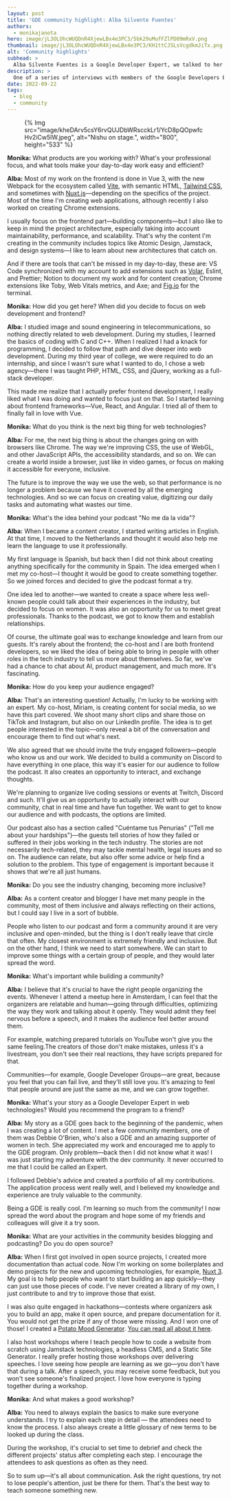 ```yaml
---
layout: post
title: 'GDE community highlight: Alba Silvente Fuentes'
authors: 
  - monikajanota
hero: image/jL3OLOhcWUQDnR4XjewLBx4e3PC3/5bk29uMufFZlPD09mRxV.png
thumbnail: image/jL3OLOhcWUQDnR4XjewLBx4e3PC3/KH1ttCJSLsVcgdkmJiTx.png
alt: 'Community highlights'
subhead: >
  Alba Silvente Fuentes is a Google Developer Expert, we talked to her about making coding and community-building human.
description: >
  One of a series of interviews with members of the Google Developers Experts (GDE) program.
date: 2022-09-22
tags:
  - blog
  - community
---
```


<figure>
{% Img src="image/kheDArv5csY6rvQUJDbWRscckLr1/YcD8pQOpwfcHv2iCw5lW.jpeg", alt="Nishu on stage.", width="800", height="533" %}
</figure>

**Monika:** What products are you working with? What's your professional focus, and what tools make your day-to-day work easy and efficient? 

**Alba:** Most of my work on the frontend is done in Vue 3, with the new Webpack for the ecosystem called [Vite](https://vitejs.dev/), with semantic HTML, [Tailwind CSS](https://tailwindcss.com/), and sometimes with [Nuxt.js](https://nuxtjs.org/)—depending on the specifics of the project. Most of the time I'm creating web applications, although recently I also worked on creating Chrome extensions.

I usually focus on the frontend part—building components—but I also like to keep in mind the project architecture, especially taking into account maintainability, performance, and scalability. That's why the content I'm creating in the community includes topics like Atomic Design, Jamstack, and design systems—I like to learn about new architectures that catch on. 

And if there are tools that can't be missed in my day-to-day, these are: VS Code synchronized with my account to add extensions such as [Volar](https://marketplace.visualstudio.com/items?itemName=vue.volar), Eslint, and Prettier; Notion to document my work and for content creation; Chrome extensions like Toby, Web Vitals metrics, and Axe; and [Fig.io](https://fig.io/) for the terminal.

**Monika:** How did you get here? When did you decide to focus on web development and frontend?

**Alba:** I studied image and sound engineering in telecommunications, so nothing directly related to web development. During my studies, I learned the basics of coding with C and C++. When I realized I had a knack for programming, I decided to follow that path and dive deeper into web development. During my third year of college, we were required to do an internship, and since I wasn't sure what I wanted to do, I chose a web agency—there I was taught PHP, HTML, CSS, and jQuery, working as a full-stack developer.

This made me realize that I actually prefer frontend development, I really liked what I was doing and wanted to focus just on that. So I started learning about frontend frameworks—Vue, React, and Angular. I tried all of them to finally fall in love with Vue.

**Monika:** What do you think is the next big thing for web technologies?

**Alba:** For me, the next big thing is about the changes going on with browsers like Chrome. The way we're improving CSS, the use of WebGL, and other JavaScript APIs, the accessibility standards, and so on. We can create a world inside a browser, just like in video games, or focus on making it accessible for everyone, inclusive.

The future is to improve the way we use the web, so that performance is no longer a problem because we have it covered by all the emerging technologies. And so we can focus on creating value, digitizing our daily tasks and automating what wastes our time.

**Monika:** What's the idea behind your podcast "No me da la vida"?

**Alba:** When I became a content creator, I started writing articles in English. At that time, I moved to the Netherlands and thought it would also help me learn the language to use it professionally.

My first language is Spanish, but back then I did not think about creating anything specifically for the community in Spain. The idea emerged when I met my co-host—I thought it would be good to create something together. So we joined forces and decided to give the podcast format a try. 

One idea led to another—we wanted to create a space where less well-known people could talk about their experiences in the industry, but decided to focus on women. It was also an opportunity for us to meet great professionals. Thanks to the podcast, we got to know them and establish relationships.

Of course, the ultimate goal was to exchange knowledge and learn from our guests. It's rarely about the frontend; the co-host and I are both frontend developers, so we liked the idea of being able to bring in people with other roles in the tech industry to tell us more about themselves. So far, we've had a chance to chat about AI, product management, and much more. It's fascinating.

**Monika:** How do you keep your audience engaged?

**Alba:** That's an interesting question! Actually, I'm lucky to be working with an expert. My co-host, Miriam, is creating content for social media, so we have this part covered. We shoot many short clips and share those on TikTok and Instagram, but also on our LinkedIn profile. The idea is to get people interested in the topic—only reveal a bit of the conversation and encourage them to find out what's next.

We also agreed that we should invite the truly engaged followers—people who know us and our work. We decided to build a community on Discord to have everything in one place, this way it's easier for our audience to follow the podcast. It also creates an opportunity to interact, and exchange thoughts. 

We're planning to organize live coding sessions or events at Twitch, Discord and such. It'll give us an opportunity to actually interact with our community, chat in real time and have fun together. We want to get to know our audience and with podcasts, the options are limited.

Our podcast also has a section called "Cuéntame tus Penurias" ("Tell me about your hardships")—the guests tell stories of how they failed or suffered in their jobs working in the tech industry. The stories are not necessarily tech-related, they may tackle mental health, legal issues and so on. The audience can relate, but also offer some advice or help find a solution to the problem. This type of engagement is important because it shows that we're all just humans. 

**Monika:** Do you see the industry changing, becoming more inclusive?

**Alba:** As a content creator and blogger I have met many people in the community, most of them inclusive and always reflecting on their actions, but I could say I live in a sort of bubble.

People who listen to our podcast and form a community around it are very inclusive and open-minded, but the thing is I don't really leave that circle that often. My closest environment is extremely friendly and inclusive. But on the other hand, I think we need to start somewhere. We can start to improve some things with a certain group of people, and they would later spread the word.

**Monika:** What's important while building a community?

**Alba:** I believe that it's crucial to have the right people organizing the events. Whenever I attend a meetup here in Amsterdam, I can feel that the organizers are relatable and human—going through difficulties, optimizing the way they work and talking about it openly. They would admit they feel nervous before a speech, and it makes the audience feel better around them. 

For example, watching prepared tutorials on YouTube won't give you the same feeling.The creators of those don't make mistakes, unless it's a livestream, you don't see their real reactions, they have scripts prepared for that.

Communities—for example, Google Developer Groups—are great, because you feel that you can fail live, and they'll still love you. It's amazing to feel that people around are just the same as me, and we can grow together. 

**Monika:** What's your story as a Google Developer Expert in web technologies? Would you recommend the program to a friend?

**Alba:** My story as a GDE goes back to the beginning of the pandemic, when I was creating a lot of content. I met a few community members, one of them was Debbie O'Brien, who's also a GDE and an amazing supporter of women in tech. She appreciated my work and encouraged me to apply to the GDE program. Only problem—back then I did not know what it was! I was just starting my adventure with the dev community. It never occurred to me that I could be called an Expert. 

I followed Debbie's advice and created a portfolio of all my contributions. The application process went really well, and I believed my knowledge and experience are truly valuable to the community. 

Being a GDE is really cool. I'm learning so much from the community! I now spread the word about the program and hope some of my friends and colleagues will give it a try soon. 

**Monika:** What are your activities in the community besides blogging and podcasting? Do you do open source?

**Alba:** When I first got involved in open source projects, I created more documentation than actual code. Now I'm working on some boilerplates and demo projects for the new and upcoming technologies, for example, [Nuxt 3](https://v3.nuxtjs.org/). My goal is to help people who want to start building an app quickly—they can just use those pieces of code. I've never created a library of my own, I just contribute to and try to improve those that exist.

I was also quite engaged in hackathons—contests where organizers ask you to build an app, make it open source, and prepare documentation for it. You would not get the prize if any of those were missing. And I won one of those! I created a [Potato Mood Generator](https://potatizer.dawntraoz.com/). [You can read all about it here](https://www.dawntraoz.com/blog/random-potato-mood-generator-do-app-platform/).

I also host workshops where I teach people how to code  a website from scratch using Jamstack technologies, a headless CMS, and a Static Site Generator. I really prefer hosting those workshops over delivering speeches. I love seeing how people are learning as we go—you don't have that during a talk. After a speech, you may receive some feedback, but you won't see someone's finalized project. I love how everyone is typing together during a workshop. 

**Monika:** And what makes a good workshop?

**Alba:** You need to always explain the basics to make sure everyone understands. I try to explain each step in detail — the attendees need to know the process. I also always create a little glossary of new terms to be looked up during the class.

During the workshop, it's crucial to set time to debrief and check the different projects' status after completing each step. I encourage the attendees to ask questions as often as they need. 

So to sum up—it's all about communication. Ask the right questions, try not to lose people's attention, just be there for them. That's the best way to teach someone something new. 
